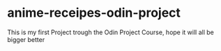# anime-receipes-odin-project
This is my first Project trough the Odin Project Course, hope it will all be bigger better 
